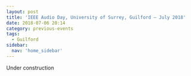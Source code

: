 ```yaml
---
layout: post
title: 'IEEE Audio Day, University of Surrey, Guilford – July 2018'
date: 2018-07-06 20:14
category: previous-events
tags:
  - Guilford
sidebar:
  nav: 'home_sidebar'
---
```


Under construction
